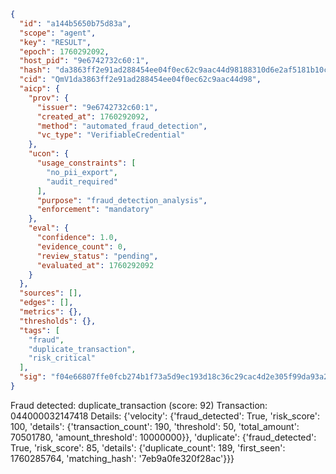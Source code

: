 ```json
{
  "id": "a144b5650b75d83a",
  "scope": "agent",
  "key": "RESULT",
  "epoch": 1760292092,
  "host_pid": "9e6742732c60:1",
  "hash": "da3863ff2e91ad288454ee04f0ec62c9aac44d98188310d6e2af5181b10c91b2",
  "cid": "QmV1da3863ff2e91ad288454ee04f0ec62c9aac44d98",
  "aicp": {
    "prov": {
      "issuer": "9e6742732c60:1",
      "created_at": 1760292092,
      "method": "automated_fraud_detection",
      "vc_type": "VerifiableCredential"
    },
    "ucon": {
      "usage_constraints": [
        "no_pii_export",
        "audit_required"
      ],
      "purpose": "fraud_detection_analysis",
      "enforcement": "mandatory"
    },
    "eval": {
      "confidence": 1.0,
      "evidence_count": 0,
      "review_status": "pending",
      "evaluated_at": 1760292092
    }
  },
  "sources": [],
  "edges": [],
  "metrics": {},
  "thresholds": {},
  "tags": [
    "fraud",
    "duplicate_transaction",
    "risk_critical"
  ],
  "sig": "f04e66807ffe0fcb274b1f73a5d9ec193d18c36c29cac4d2e305f99da93a2151"
}
```

Fraud detected: duplicate_transaction (score: 92)
Transaction: 044000032147418
Details: {'velocity': {'fraud_detected': True, 'risk_score': 100, 'details': {'transaction_count': 190, 'threshold': 50, 'total_amount': 70501780, 'amount_threshold': 10000000}}, 'duplicate': {'fraud_detected': True, 'risk_score': 85, 'details': {'duplicate_count': 189, 'first_seen': 1760285764, 'matching_hash': '7eb9a0fe320f28ac'}}}